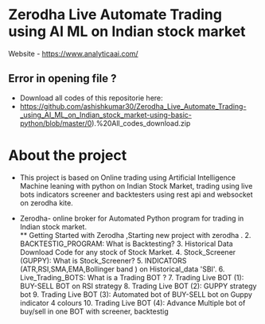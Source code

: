# Zerodha Live Automate Trading using AI ML on Indian stock market #
Website - https://www.analyticaai.com/

## Error in opening file ? ## 
* Download all codes of this repositorie here: 
*  https://github.com/ashishkumar30/Zerodha_Live_Automate_Trading-_using_AI_ML_on_Indian_stock_market-using-basic-python/blob/master/0).%20All_codes_download.zip

# About the project # 
* This project is based on Online trading using Artificial Intelligence Machine leaning with python on Indian Stock Market, trading using live bots indicators screener and backtesters using rest api and websocket on zerodha kite.

* Zerodha- online broker for Automated Python program for trading in Indian stock market.  
** Getting Started with Zerodha ,Starting new project with zerodha .
  2. BACKTESTIG_PROGRAM: What is Backtesting?
  3. Historical Data Download Code for any stock of Stock Market.
  4. Stock_Screener (GUPPY): What is Stock_Screener?
  5. INDICATORS (ATR,RSI,SMA,EMA,Bollinger band ) on Historical_data 'SBI'.
  6. Live_Trading_BOTS: What is a Trading BOT ?
  7. Trading Live BOT (1): BUY-SELL BOT on RSI strategy
  8. Trading Live BOT (2): GUPPY strategy bot
  9. Trading Live BOT (3): Automated bot of BUY-SELL bot on Guppy indicator 4 colours
  10. Trading Live BOT (4): Advance Multiple bot of buy/sell in one BOT with screener, backtestig
